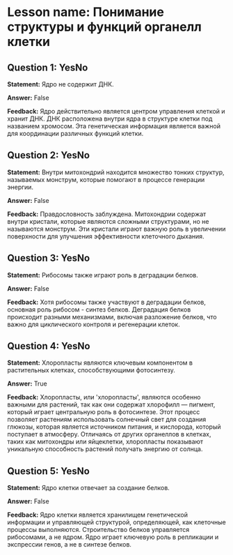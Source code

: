 # Lesson name: Понимание структуры и функций органелл клетки

## Question 1: YesNo

**Statement:** Ядро не содержит ДНК.

**Answer:** False

**Feedback:**
Ядро действительно является центром управления клеткой и хранит ДНК. ДНК расположена внутри ядра в структуре клетки под названием хромосом. Эта генетическая информация является важной для координации различных функций клетки.


## Question 2: YesNo

**Statement:** Внутри митохондрий находится множество тонких структур, называемых монструм, которые помогают в процессе генерации энергии.

**Answer:** False

**Feedback:**
Правдословность заблуждена. Митохондрии содержат внутри кристали, которые являются сложными структурами, но не называются монструм. Эти кристали играют важную роль в увеличении поверхности для улучшения эффективности клеточного дыхания.


## Question 3: YesNo

**Statement:** Рибосомы также играют роль в деградации белков.

**Answer:** False

**Feedback:**
Хотя рибосомы также участвуют в деградации белков, основная роль рибосом - синтез белков. Деградация белков происходит разными механизмами, включая разложение белков, что важно для циклического контроля и регенерации клеток.


## Question 4: YesNo

**Statement:** Хлоропласты являются ключевым компонентом в растительных клетках, способствующими фотосинтезу.

**Answer:** True

**Feedback:**
Хлоропласты, или 'хлоропласты', являются особенно важными для растений, так как они содержат хлорофилл — пигмент, который играет центральную роль в фотосинтезе. Этот процесс позволяет растениям использовать солнечный свет для создания глюкозы, которая является источником питания, и кислорода, который поступает в атмосферу. Отличаясь от других органеллов в клетках, таких как митохондры или яйцеклетки, хлоропласты показывают уникальную способность растений получать энергию от солнца.


## Question 5: YesNo

**Statement:** Ядро клетки отвечает за создание белков.

**Answer:** False

**Feedback:**
Ядро клетки является хранилищем генетической информации и управляющей структурой, определяющей, как клеточные процессы выполняются. Строительство белков управляется рибосомами, а не ядром. Ядро играет ключевую роль в репликации и экспрессии генов, а не в синтезе белков.


